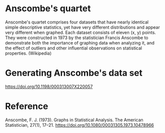 # Anscombe's quartet

Anscombe's quartet comprises four datasets that have nearly identical simple descriptive statistics, yet have very different distributions and appear very different when graphed. Each dataset consists of eleven (x, y) points. They were constructed in 1973 by the statistician Francis Anscombe to demonstrate both the importance of graphing data when analyzing it, and the effect of outliers and other influential observations on statistical properties. (Wikipedia)

# Generating Anscombe's data set
https://doi.org/10.1198/000313007X220057

# Reference
Anscombe, F. J. (1973). Graphs in Statistical Analysis. The American Statistician, 27(1), 17–21. https://doi.org/10.1080/00031305.1973.10478966
